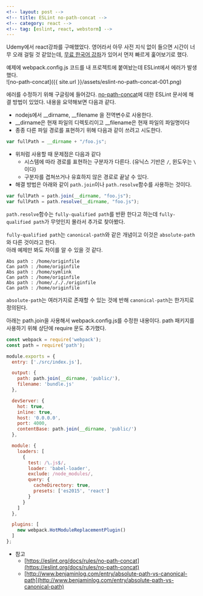 ```yaml
---
<!-- layout: post -->
<!-- title: ESLint no-path-concat -->
<!-- category: react -->
<!-- tag: [eslint, react, webstorm] -->
---
```


Udemy에서 react강좌를 구매했었다. 영어라서 아무 사전 지식 없이 들으면 시간이 너무 오래 걸릴 것 같았는데, [무료 한국어 강좌](https://www.inflearn.com/course/react-%EA%B0%95%EC%A2%8C-velopert/)가 있어서 먼저 빠르게 훑어보기로 했다. 

예제에 webpack.config.js 코드를 내 프로젝트에 붙여놨는데 ESLint에서 에러가 발생했다.  
![no-path-concat]({{ site.url }}/assets/eslint-no-path-concat-001.png)

에러를 수정하기 위해 구글링에 들어갔다. [no-path-concat](https://eslint.org/docs/rules/no-path-concat)에 대한 ESLint 문서에 해결 방법이 있었다. 내용을 요약해보면 다음과 같다.

- nodejs에서 __dirname, __filename 을 전역변수로 사용한다.
- __dirname은 현재 파일의 디렉토리이고 __filename은 현재 파일의 파일명이다
- 종종 다른 파일 경로를 표현하기 위해 다음과 같이 쓰려고 시도한다.
```js
var fullPath = __dirname + "/foo.js";
```
- 위처럼 사용할 때 문제점은 다음과 같다
  - 시스템에 따라 경로를 표현하는 구분자가 다른다. (유닉스 기반은 `/`, 윈도우는 `\` 이다)
  - 구분자를 겹쳐쓰거나 유효하지 않은 경로로 끝날 수 있다.
- 해결 방법은 아래와 같이 `path.join`이나 `path.resolve`함수를 사용하는 것이다. 
```js
var fullPath = path.join(__dirname, "foo.js");
var fullPath = path.resolve(__dirname, "foo.js");
```
  
`path.resolve`함수는 `fully-qualified path`를 반환 한다고 하는데 `fully-qualified path`가 무엇인지 몰라서 추가로 찾아봤다. 

 `fully-qualified path`는 `canonical-path`와 같은 개념이고 이것은 `absolute-path`와 다른 것이라고 한다. <br>
 아래 예제만 봐도 차이를 알 수 있을 것 같다. 

```
Abs path : /home/originfile
Can path : /home/originfile
Abs path : /home/symlink
Can path : /home/originfile
Abs path : /home/./././originfile
Can path : /home/originfile
```
`absolute-path`는 여러가지로 존재할 수 있는 것에 반해 `canonical-path`는 한가지로 정의된다.

아래는 path.join을 사용해서 webpack.config.js를 수정한 내용이다. path 패키지를 사용하기 위해 상단에 require 문도 추가했다. 

```js
const webpack = require('webpack');
const path = require('path');

module.exports = {
  entry: ['./src/index.js'],

  output: {
    path: path.join(__dirname, 'public/'),
    filename: 'bundle.js'
  },

  devServer: {
    hot: true,
    inline: true,
    host: '0.0.0.0',
    port: 4000,
    contentBase: path.join(__dirname, 'public/')
  },

  module: {
    loaders: [
      {
        test: /\.js$/,
        loader: 'babel-loader',
        exclude: /node_modules/,
        query: {
          cacheDirectory: true,
          presets: ['es2015', 'react']
        }
      }
    ]
  },

  plugins: [
    new webpack.HotModuleReplacementPlugin()
  ]
};

```
* 참고
  - [https://eslint.org/docs/rules/no-path-concat](https://eslint.org/docs/rules/no-path-concat)
  - [http://www.benjaminlog.com/entry/absolute-path-vs-canonical-path](http://www.benjaminlog.com/entry/absolute-path-vs-canonical-path)
